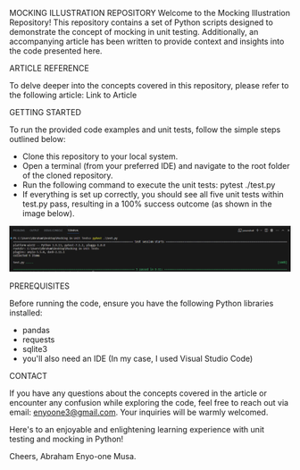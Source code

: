 MOCKING ILLUSTRATION REPOSITORY
Welcome to the Mocking Illustration Repository! This repository contains a set of Python scripts designed to demonstrate the concept of mocking in unit testing. Additionally, an accompanying article has been written to provide context and insights into the code presented here.


ARTICLE REFERENCE

To delve deeper into the concepts covered in this repository, please refer to the following article: Link to Article

GETTING STARTED

To run the provided code examples and unit tests, follow the simple steps outlined below:

- Clone this repository to your local system.
- Open a terminal (from your preferred IDE) and navigate to the root folder of the cloned repository.
- Run the following command to execute the unit tests: pytest ./test.py
- If everything is set up correctly, you should see all five unit tests within test.py pass, resulting in a 100% success outcome (as shown in the image below).

![Alt text](image.png)

PREREQUISITES

Before running the code, ensure you have the following Python libraries installed:

- pandas
- requests
- sqlite3
- you'll also need an IDE (In my case, I used Visual Studio Code)

CONTACT

If you have any questions about the concepts covered in the article or encounter any confusion while exploring the code, feel free to reach out via email: enyoone3@gmail.com. Your inquiries will be warmly welcomed.

Here's to an enjoyable and enlightening learning experience with unit testing and mocking in Python!

Cheers,
Abraham Enyo-one Musa.